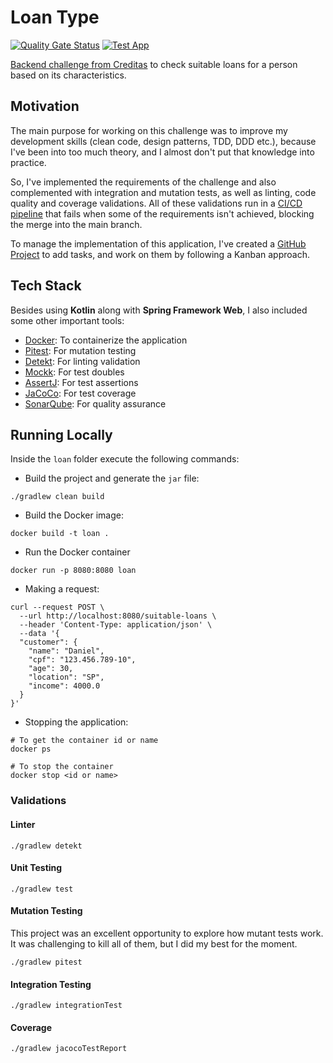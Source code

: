 # Loan Type

[![Quality Gate Status](https://sonarcloud.io/api/project_badges/measure?project=DanielBrito_creditas-challenge-suitable-loans&metric=alert_status)](https://sonarcloud.io/summary/new_code?id=DanielBrito_creditas-challenge-suitable-loans)
[![Test App](https://github.com/DanielBrito/creditas-challenge-suitable-loans/actions/workflows/test.yaml/badge.svg)](https://github.com/DanielBrito/creditas-challenge-suitable-loans/actions/workflows/test.yaml)

[Backend challenge from Creditas](https://github.com/Creditas/challenge/tree/master/backend/code-challenges/kotlin) to check suitable loans for a person based on its characteristics.

## Motivation

The main purpose for working on this challenge was to improve my development skills (clean code, design patterns, TDD, DDD etc.), because I've been into too much theory, and I almost don't put that knowledge into practice.

So, I've implemented the requirements of the challenge and also complemented with integration and mutation tests, as well as linting, code quality and coverage validations. All of these validations run in a [CI/CD pipeline](https://github.com/DanielBrito/creditas-challenge-suitable-loans/actions) that fails when some of the requirements isn't achieved, blocking the merge into the main branch.

To manage the implementation of this application, I've created a [GitHub Project](https://github.com/users/DanielBrito/projects/5/views/1) to add tasks, and work on them by following a Kanban approach.

## Tech Stack

Besides using **Kotlin** along with **Spring Framework Web**, I also included some other important tools:

- [Docker](https://www.docker.com/): To containerize the application
- [Pitest](https://pitest.org/): For mutation testing
- [Detekt](https://detekt.dev/): For linting validation
- [Mockk](https://mockk.io/): For test doubles
- [AssertJ](https://assertj.github.io/doc/): For test assertions
- [JaCoCo](https://www.eclemma.org/index.html): For test coverage
- [SonarQube](https://www.sonarsource.com/products/sonarcloud/): For quality assurance

## Running Locally

Inside the `loan` folder execute the following commands:

- Build the project and generate the `jar` file:
```shell
./gradlew clean build
```

- Build the Docker image:
```shell
docker build -t loan .
```

- Run the Docker container
```shell
docker run -p 8080:8080 loan
````

- Making a request:
```shell
curl --request POST \
  --url http://localhost:8080/suitable-loans \
  --header 'Content-Type: application/json' \
  --data '{
  "customer": {
    "name": "Daniel",
    "cpf": "123.456.789-10",
    "age": 30,
    "location": "SP",
    "income": 4000.0
  }
}'
```

- Stopping the application:
```shell
# To get the container id or name
docker ps
```

```shell
# To stop the container
docker stop <id or name>
```

### Validations

#### Linter

```shell
./gradlew detekt
```

#### Unit Testing

```shell
./gradlew test
```

#### Mutation Testing

This project was an excellent opportunity to explore how mutant tests work. It was challenging to kill all of them, but I did my best for the moment.

```shell
./gradlew pitest
```

#### Integration Testing

```shell
./gradlew integrationTest
```

#### Coverage

```shell
./gradlew jacocoTestReport
```
